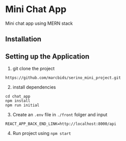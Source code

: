 # Mini Chat App

Mini chat app using MERN stack

## Installation

## Setting up the Application
1. git clone the project 
```
https://github.com/marcbids/serino_mini_project.git
```
2. install dependencies 
```
cd chat_app
npm install
npm run initial
```
3. Create an `.env` file in `./front` folger and input 
```
REACT_APP_BACK_END_LINK=http://localhost:8000/api
```
4. Run project using `npm start`
